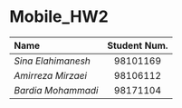 # Mobile_HW2

|Name       |Student Num. |
|:----------|:-----------:|
|*Sina Elahimanesh*|98101169|
|*Amirreza Mirzaei*|98106112|
|*Bardia Mohammadi*|98171104|
